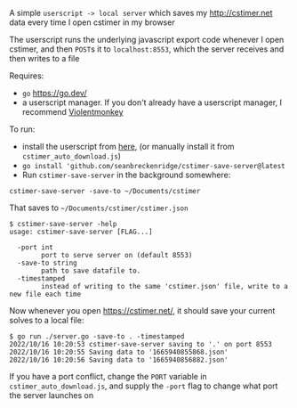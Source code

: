 A simple `userscript -> local server` which saves my <http://cstimer.net> data every time I open cstimer in my browser

The userscript runs the underlying javascript export code whenever I open cstimer, and then `POST`s it to `localhost:8553`, which the server receives and then writes to a file

Requires:

- `go` <https://go.dev/>
- a userscript manager. If you don't already have a userscript manager, I recommend [Violentmonkey](https://violentmonkey.github.io/)

To run:

- install the userscript from [here](https://greasyfork.org/en/scripts/453183-cstimer-auto-download), (or manually install it from `cstimer_auto_download.js`)
- `go install 'github.com/seanbreckenridge/cstimer-save-server@latest`
- Run `cstimer-save-server` in the background somewhere:

`cstimer-save-server -save-to ~/Documents/cstimer`

That saves to `~/Documents/cstimer/cstimer.json`

```
$ cstimer-save-server -help
usage: cstimer-save-server [FLAG...]

  -port int
    	port to serve server on (default 8553)
  -save-to string
    	path to save datafile to.
  -timestamped
    	instead of writing to the same 'cstimer.json' file, write to a new file each time
```

Now whenever you open <https://cstimer.net/>, it should save your current solves to a local file:

```
$ go run ./server.go -save-to . -timestamped
2022/10/16 10:20:53 cstimer-save-server saving to '.' on port 8553
2022/10/16 10:20:55 Saving data to '1665940855868.json'
2022/10/16 10:20:56 Saving data to '1665940856882.json'
```

If you have a port conflict, change the `PORT` variable in `cstimer_auto_download.js`, and supply the `-port` flag to change what port the server launches on

